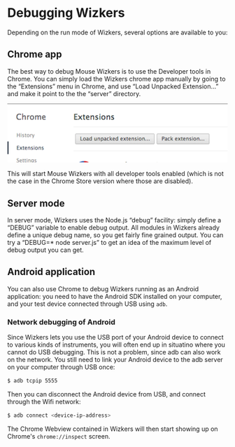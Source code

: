 # Debugging Wizkers

Depending on the run mode of Wizkers, several options are available to you:

## Chrome app

The best way to debug Mouse Wizkers is to use the Developer tools in Chrome. You can simply load the Wizkers chrome app manually by going to the “Extensions” menu in Chrome, and use “Load Unpacked Extension…” and make it point to the the “server” directory.

![Unpacked extension](img/unpacked-extension.png)

This will start Mouse Wizkers with all developer tools enabled (which is not the case in the Chrome Store version where those are disabled).

## Server mode

In server mode, Wizkers uses the Node.js “debug” facility: simply define a “DEBUG” variable to enable debug output. All modules in Wizkers already define a unique debug name, so you get fairly fine grained output. You can try a “DEBUG=* node server.js” to get an idea of the maximum level of debug output you can get.

## Android application

You can also use Chrome to debug Wizkers running as an Android application: you need to have the Android SDK installed on your computer, and your test device connected through USB using `adb`.

### Network debugging of Android

Since Wizkers lets you use the USB port of your Android device to connect to various kinds of instruments, you will often end up in situatino where you cannot do USB debugging. This is not a problem, since adb can also work on the network. You still need to link your Android device to the adb server on your computer through USB once:

```bash
$ adb tcpip 5555
```

Then you can disconnect the Android device from USB, and connect through the Wifi network:

```bash
$ adb connect <device-ip-address>
```

The Chrome Webview contained in Wizkers will then start showing up on Chrome's `chrome://inspect` screen.